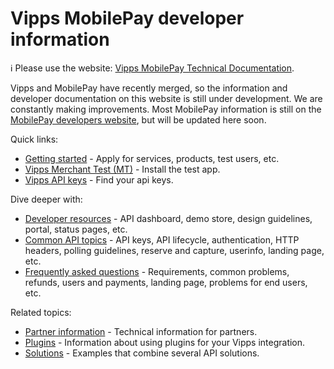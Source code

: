 <!-- START_METADATA
---
title: Vipps MobilePay developer information
sidebar_label: Introduction
sidebar_position: 1
hide_table_of_contents: true
description: Find information related to integrating with the Vipps MobilePay APIs.
pagination_next: null
pagination_prev: null
---
END_METADATA -->

# Vipps MobilePay developer information

<!-- START_COMMENT -->

ℹ️ Please use the website:
[Vipps MobilePay Technical Documentation](https://vippsas.github.io/vipps-developer-docs/docs/vipps-developers).

<!-- END_COMMENT -->

Vipps and MobilePay have recently merged, so the information and developer documentation on this website is still under development. We are constantly making improvements.
Most MobilePay information is still on the
[MobilePay developers website](https://developer.mobilepay.dk/), but will be updated here soon.

Quick links:

* [Getting started](./vipps-getting-started.md) - Apply for services, products, test users, etc.
* [Vipps Merchant Test (MT)](./test-environment.md) - Install the test app.
* [Vipps API keys](./common-topics/api-keys.md) - Find your api keys.

Dive deeper with:

* [Developer resources](https://vippsas.github.io/vipps-developer-docs/docs/vipps-developers/developer-resources) - API dashboard, demo store, design guidelines, portal, status pages, etc.
* [Common API topics](https://vippsas.github.io/vipps-developer-docs/docs/vipps-developers/common-topics) - API keys, API lifecycle, authentication, HTTP headers, polling guidelines, reserve and capture, userinfo, landing page, etc.
* [Frequently asked questions](https://vippsas.github.io/vipps-developer-docs/docs/vipps-developers/faqs) - Requirements, common problems, refunds, users and payments, landing page, problems for end users, etc.

Related topics:

* [Partner information](https://github.com/vippsas/vipps-partner) - Technical information for partners.
* [Plugins](https://vippsas.github.io/vipps-developer-docs/docs/vipps-plugins) - Information about using plugins for your Vipps integration.
* [Solutions](https://vippsas.github.io/vipps-developer-docs/docs/vipps-solutions) - Examples that combine several API solutions.
